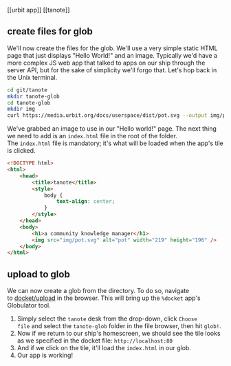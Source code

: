 [[urbit app]] [[tanote]]

## create files for glob

We'll now create the files for the glob. We'll use a very simple static HTML page that just displays "Hello World!" and an image. Typically we'd have a more complex JS web app that talked to apps on our ship through the server API, but for the sake of simplicity we'll forgo that. Let's hop back in the Unix terminal.

```bash
cd git/tanote
mkdir tanote-glob
cd tanote-glob
mkdir img
curl https://media.urbit.org/docs/userspace/dist/pot.svg --output img/pot.svg
```

We've grabbed an image to use in our "Hello world!" page. The next thing we need to add is an `index.html` file in the root of the folder. The `index.html` file is mandatory; it's what will be loaded when the app's tile is clicked.

```html
<!DOCTYPE html>
<html>
    <head>
        <title>tanote</title>
        <style>
            body {
                text-align: center;
            }
        </style>
    </head>
    <body>
        <h1>a community knowledge manager</h1>
        <img src="img/pot.svg" alt="pot" width="219" height="196" />
    </body>
</html>
```

## upload to glob

We can now create a glob from the directory. To do so, navigate to [docket/upload](http://localhost:80/docket/upload) in the browser.  This will bring up the `%docket` app's Globulator tool.

1.  Simply select the `tanote` desk from the drop-down, click `Choose file` and select the `tanote-glob` folder in the file browser, then hit `glob!`.
2.  Now if we return to our ship's homescreen, we should see the tile looks as we specified in the docket file: `http://localhost:80`
3.  And if we click on the tile, it'll load the `index.html` in our glob.
4.  Our app is working!

